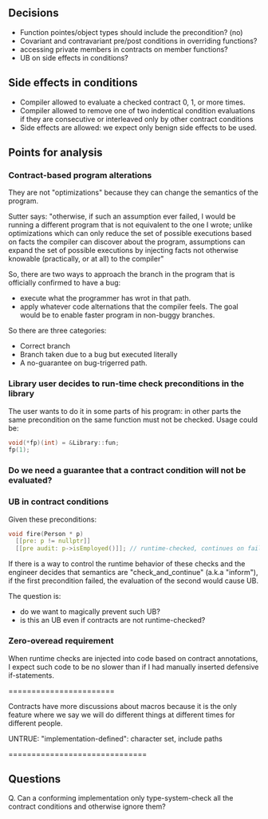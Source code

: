 Decisions
---------

* Function pointes/object types should include the precondition? (no)
* Covariant and contravariant pre/post conditions in overriding functions?
* accessing private members in contracts on member functions?
* UB on side effects in conditions?

Side effects in conditions
--------------------------

* Compiler allowed to evaluate a checked contract 0, 1, or more times.
* Compiler allowed to remove one of two indentical condition evaluations if they are consecutive or interleaved only by other contract conditions
* Side effects are allowed: we expect only benign side effects to be used.

Points for analysis
-------------------

### Contract-based program alterations

They are not "optimizations" because they can change the semantics of the program.

Sutter says: "otherwise, if such an assumption ever failed, I would be running a different program that is not equivalent to the one I wrote; unlike optimizations which can only reduce the set of possible executions based on facts the compiler can discover about the program, assumptions can expand the set of possible executions by injecting facts not otherwise knowable (practically, or at all) to the compiler"

So, there are two ways to approach the branch in the program that is officially confirmed to have a bug:

* execute what the programmer has wrot in that path.
* apply whatever code alternations that the compiler feels. The goal would be to enable faster program in non-buggy branches.

So there are three categories:
* Correct branch
* Branch taken due to a bug but executed literally
* A no-guarantee on bug-trigerred path.


### Library user decides to run-time check preconditions in the library

The user wants to do it in some parts of his program: in other parts the same precondition on the same function must not be checked. Usage could be:

```c++
void(*fp)(int) = &Library::fun;
fp(1);
```

### Do we need a guarantee that a contract condition will not be evaluated?


### UB in contract conditions

Given these preconditions:

```c++
void fire(Person * p)
  [[pre: p != nullptr]]
  [[pre audit: p->isEmployed()]]; // runtime-checked, continues on failure
```

If there is a way to control the runtime behavior of these checks and the engineer decides that
semantics are "check_and_continue" (a.k.a "inform"), if the first precondition failed, the evaluation of the second would cause UB.

The question is: 

* do we want to magically prevent such UB?
* is this an UB even if contracts are not runtime-checked?


### Zero-overead requirement

When runtime checks are injected into code based on contract annotations, I expect such code to be no slower than if I had manually inserted defensive if-statements.


=======================

Contracts have more discussions about macros because it is the only feature where we say we will do different things at different times for different people.

UNTRUE: "implementation-defined": character set, include paths

==============================

Questions
---------

Q. Can a conforming implementation only type-system-check all the contract conditions and otherwise ignore them?

